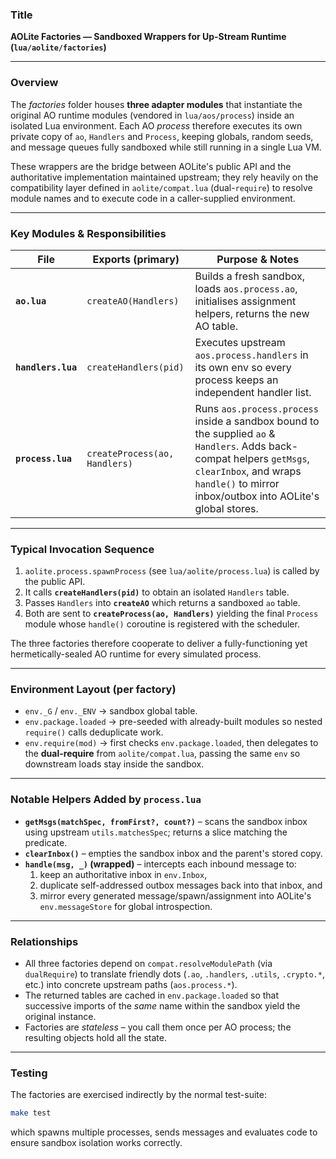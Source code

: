 ### Title

**AOLite Factories — Sandboxed Wrappers for Up-Stream Runtime (`lua/aolite/factories`)**

---

### Overview

The *factories* folder houses **three adapter modules** that instantiate the
original AO runtime modules (vendored in `lua/aos/process`) inside an isolated
Lua environment.  Each AO *process* therefore executes its own private copy of
`ao`, `Handlers` and `Process`, keeping globals, random seeds, and message
queues fully sandboxed while still running in a single Lua VM.

These wrappers are the bridge between AOLite's public API and the authoritative
implementation maintained upstream; they rely heavily on the compatibility
layer defined in `aolite/compat.lua` (dual-`require`) to resolve module names
and to execute code in a caller-supplied environment.

---

### Key Modules & Responsibilities

| File                     | Exports (primary)          | Purpose & Notes |
| ------------------------ | -------------------------- | --------------- |
| **`ao.lua`**             | `createAO(Handlers)`       | Builds a fresh sandbox, loads `aos.process.ao`, initialises assignment helpers, returns the new AO table. |
| **`handlers.lua`**       | `createHandlers(pid)`      | Executes upstream `aos.process.handlers` in its own env so every process keeps an independent handler list. |
| **`process.lua`**        | `createProcess(ao, Handlers)` | Runs `aos.process.process` inside a sandbox bound to the supplied `ao` & `Handlers`.  Adds back-compat helpers `getMsgs`, `clearInbox`, and wraps `handle()` to mirror inbox/outbox into AOLite's global stores. |

---

### Typical Invocation Sequence

1. `aolite.process.spawnProcess` (see `lua/aolite/process.lua`) is called by
   the public API.
2. It calls **`createHandlers(pid)`** to obtain an isolated `Handlers` table.
3. Passes `Handlers` into **`createAO`** which returns a sandboxed `ao` table.
4. Both are sent to **`createProcess(ao, Handlers)`** yielding the final
   `Process` module whose `handle()` coroutine is registered with the
   scheduler.

The three factories therefore cooperate to deliver a fully-functioning yet
hermetically-sealed AO runtime for every simulated process.

---

### Environment Layout (per factory)

* `env._G` / `env._ENV` → sandbox global table.
* `env.package.loaded`  → pre-seeded with already-built modules so nested
  `require()` calls deduplicate work.
* `env.require(mod)`    → first checks `env.package.loaded`, then delegates to
  the **dual-require** from `aolite/compat.lua`, passing the same `env` so
  downstream loads stay inside the sandbox.

---

### Notable Helpers Added by `process.lua`

* **`getMsgs(matchSpec, fromFirst?, count?)`** – scans the sandbox inbox using
  upstream `utils.matchesSpec`; returns a slice matching the predicate.
* **`clearInbox()`** – empties the sandbox inbox and the parent's stored copy.
* **`handle(msg, _)` (wrapped)** – intercepts each inbound message to:
  1. keep an authoritative inbox in `env.Inbox`,
  2. duplicate self-addressed outbox messages back into that inbox, and
  3. mirror every generated message/spawn/assignment into AOLite's
     `env.messageStore` for global introspection.

---

### Relationships

* All three factories depend on `compat.resolveModulePath` (via
  `dualRequire`) to translate friendly dots (`.ao`, `.handlers`, `.utils`,
  `.crypto.*`, etc.) into concrete upstream paths (`aos.process.*`).
* The returned tables are cached in `env.package.loaded` so that successive
  imports of the *same* name within the sandbox yield the original instance.
* Factories are *stateless* – you call them once per AO process; the resulting
  objects hold all the state.

---

### Testing

The factories are exercised indirectly by the normal test-suite:

```bash
make test
```

which spawns multiple processes, sends messages and evaluates code to ensure
sandbox isolation works correctly. 